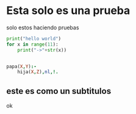 # Esta solo es una prueba

solo estos haciendo pruebas 

```python
print("hello world")
for x in range(11):
    print("->"+str(x))
```

```prolog

papa(X,Y):-
    hija(X,Z),nl,!.
```

## este es como un subtitulos

ok
